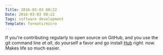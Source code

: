 ```yaml
---
Title: 2016-03-03 08:22
Date: 2016-03-03 08:22
Tags: software development
Template: formats/micro
...
```


If you're contributing regularly to open source on GitHub, and you use the git command line *at all*, do yourself a favor and go install [Hub] *right. now.* Makes life so much easier.

[Hub]: https://hub.github.com

